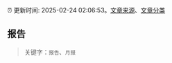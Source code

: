 :alarm_clock: 更新时间: 2025-02-24 02:06:53。[文章来源](/README.md)、[文章分类](/TAGS.md)

## 报告


> 关键字：`报告`、`月报`



